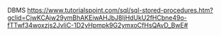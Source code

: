 DBMS
https://www.tutorialspoint.com/sql/sql-stored-procedures.htm?gclid=CjwKCAjw29ymBhAKEiwAHJbJ8ljHdUkU2fHCbne49o-fTTwf34woxzjs2JvliC-1D2yHpmpk9G2ymxoCfHsQAvD_BwE#
